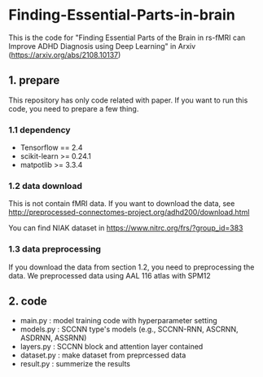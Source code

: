 # Finding-Essential-Parts-in-brain
This is the code for "Finding Essential Parts of the Brain in rs-fMRI can Improve ADHD Diagnosis using Deep Learning" in Arxiv (https://arxiv.org/abs/2108.10137)


## 1. prepare 

This repository has only code related with paper. If you want to run this code, you need to prepare a few thing.


### 1.1 dependency
* Tensorflow == 2.4
* scikit-learn >= 0.24.1
* matpotlib >= 3.3.4


### 1.2 data download

This is not contain fMRI data. If you want to download the data, 
see http://preprocessed-connectomes-project.org/adhd200/download.html

You can find NIAK dataset in https://www.nitrc.org/frs/?group_id=383


### 1.3 data preprocessing

If you download the data from section 1.2, you need to preprocessing the data.
We preprocessed data using AAL 116 atlas with SPM12 


## 2. code 

* main.py : model training code with hyperparameter setting
* models.py : SCCNN type's models (e.g., SCCNN-RNN, ASCRNN, ASDRNN, ASSRNN)
* layers.py : SCCNN block and attention layer contained
* dataset.py : make dataset from preprcessed data
* result.py : summerize the results
 
